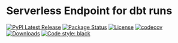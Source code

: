 # Serverless Endpoint for dbt runs

[![PyPI Latest Release](https://img.shields.io/pypi/v/dbt-serverless.svg)](https://pypi.org/project/dbt-serverless/)
[![Package Status](https://img.shields.io/pypi/status/dbt-serverless.svg)](https://pypi.org/project/dbt-serverless/)
[![License](https://img.shields.io/pypi/l/dbt-serverless.svg)](https://github.com/JeremyLG/dbt-serverless/blob/main/LICENSE)
[![codecov](https://codecov.io/github/JeremyLG/dbt-serverless/branch/master/graph/badge.svg?token=NHPOJFJJ44)](https://codecov.io/github/JeremyLG/dbt-serverless)
[![Downloads](https://static.pepy.tech/personalized-badge/dbt-serverless?period=month&units=international_system&left_color=black&right_color=orange&left_text=PyPI%20downloads%20per%20month)](https://pepy.tech/project/dbt-serverless)
[![Code style: black](https://img.shields.io/badge/code%20style-black-000000.svg)](https://github.com/psf/black)
